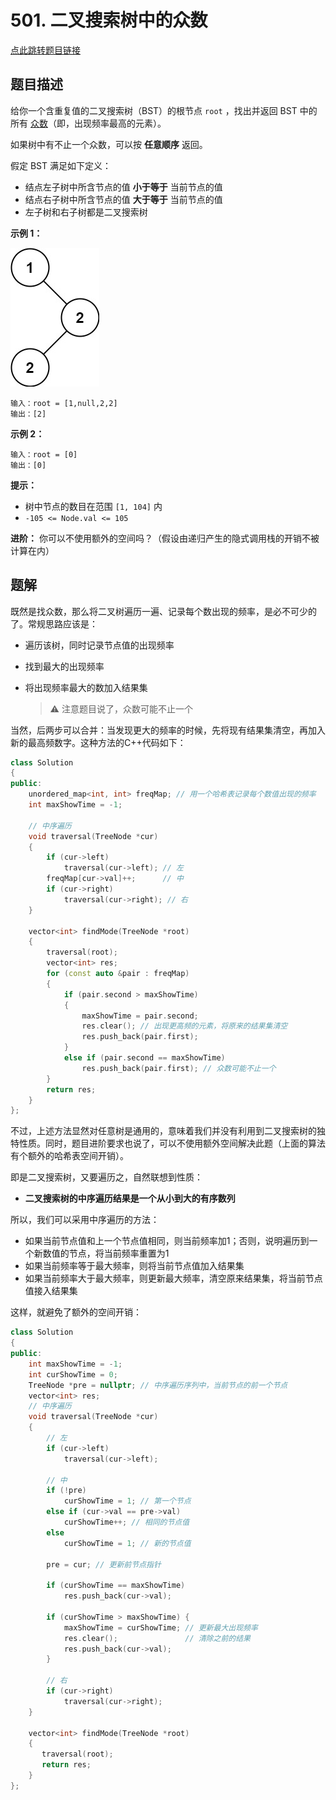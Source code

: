 # 501. 二叉搜索树中的众数

[点此跳转题目链接](https://leetcode.cn/problems/find-mode-in-binary-search-tree/description/)

## 题目描述

给你一个含重复值的二叉搜索树（BST）的根节点 `root` ，找出并返回 BST 中的所有 [众数](https://baike.baidu.com/item/众数/44796)（即，出现频率最高的元素）。

如果树中有不止一个众数，可以按 **任意顺序** 返回。

假定 BST 满足如下定义：

- 结点左子树中所含节点的值 **小于等于** 当前节点的值
- 结点右子树中所含节点的值 **大于等于** 当前节点的值
- 左子树和右子树都是二叉搜索树

 

**示例 1：**

![img](./mode-tree.jpg)

```
输入：root = [1,null,2,2]
输出：[2]
```

**示例 2：**

```
输入：root = [0]
输出：[0]
```

 

**提示：**

- 树中节点的数目在范围 `[1, 104]` 内
- `-105 <= Node.val <= 105`

 

**进阶：** 你可以不使用额外的空间吗？（假设由递归产生的隐式调用栈的开销不被计算在内）



## 题解

既然是找众数，那么将二叉树遍历一遍、记录每个数出现的频率，是必不可少的了。常规思路应该是：

- 遍历该树，同时记录节点值的出现频率

- 找到最大的出现频率

- 将出现频率最大的数加入结果集

  > :warning: 注意题目说了，众数可能不止一个

当然，后两步可以合并：当发现更大的频率的时候，先将现有结果集清空，再加入新的最高频数字。这种方法的C++代码如下：
```cpp
class Solution
{
public:
    unordered_map<int, int> freqMap; // 用一个哈希表记录每个数值出现的频率
    int maxShowTime = -1;
    
    // 中序遍历
    void traversal(TreeNode *cur)
    {
        if (cur->left)
            traversal(cur->left); // 左
        freqMap[cur->val]++;      // 中
        if (cur->right)
            traversal(cur->right); // 右
    }

    vector<int> findMode(TreeNode *root)
    {
        traversal(root);
        vector<int> res;
        for (const auto &pair : freqMap)
        {
            if (pair.second > maxShowTime)
            {
                maxShowTime = pair.second;
                res.clear(); // 出现更高频的元素，将原来的结果集清空
                res.push_back(pair.first);
            }
            else if (pair.second == maxShowTime)
                res.push_back(pair.first); // 众数可能不止一个
        }
        return res;
    }
};
```

不过，上述方法显然对任意树是通用的，意味着我们并没有利用到二叉搜索树的独特性质。同时，题目进阶要求也说了，可以不使用额外空间解决此题（上面的算法有个额外的哈希表空间开销）。

即是二叉搜索树，又要遍历之，自然联想到性质：

- **二叉搜索树的中序遍历结果是一个从小到大的有序数列** 

所以，我们可以采用中序遍历的方法：

- 如果当前节点值和上一个节点值相同，则当前频率加1；否则，说明遍历到一个新数值的节点，将当前频率重置为1
- 如果当前频率等于最大频率，则将当前节点值加入结果集
- 如果当前频率大于最大频率，则更新最大频率，清空原来结果集，将当前节点值接入结果集

这样，就避免了额外的空间开销：

```cpp
class Solution
{
public:
    int maxShowTime = -1;
    int curShowTime = 0;
    TreeNode *pre = nullptr; // 中序遍历序列中，当前节点的前一个节点
    vector<int> res;
    // 中序遍历
    void traversal(TreeNode *cur)
    {
        // 左
        if (cur->left)
            traversal(cur->left); 
        
        // 中
        if (!pre)
            curShowTime = 1; // 第一个节点
        else if (cur->val == pre->val)
            curShowTime++; // 相同的节点值
        else
            curShowTime = 1; // 新的节点值
        
        pre = cur; // 更新前节点指针

        if (curShowTime == maxShowTime)
            res.push_back(cur->val);
        
        if (curShowTime > maxShowTime) {
            maxShowTime = curShowTime; // 更新最大出现频率
            res.clear();               // 清除之前的结果
            res.push_back(cur->val);
        }

        // 右
        if (cur->right)
            traversal(cur->right);
    }

    vector<int> findMode(TreeNode *root)
    {
       traversal(root);
       return res;
    }
};
```

